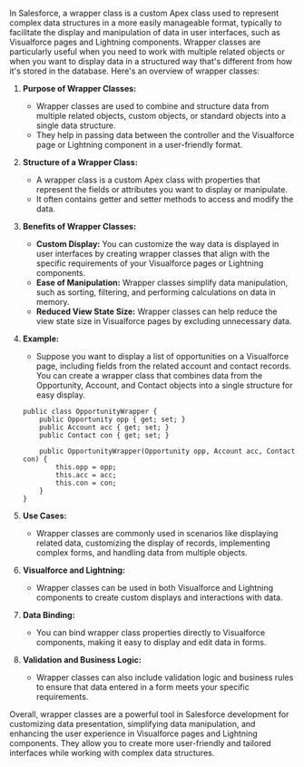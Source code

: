 In Salesforce, a wrapper class is a custom Apex class used to represent complex data structures in a more easily manageable format, typically to facilitate the display and manipulation of data in user interfaces, such as Visualforce pages and Lightning components. Wrapper classes are particularly useful when you need to work with multiple related objects or when you want to display data in a structured way that's different from how it's stored in the database. Here's an overview of wrapper classes:

1. **Purpose of Wrapper Classes:**
   - Wrapper classes are used to combine and structure data from multiple related objects, custom objects, or standard objects into a single data structure.
   - They help in passing data between the controller and the Visualforce page or Lightning component in a user-friendly format.

2. **Structure of a Wrapper Class:**
   - A wrapper class is a custom Apex class with properties that represent the fields or attributes you want to display or manipulate.
   - It often contains getter and setter methods to access and modify the data.

3. **Benefits of Wrapper Classes:**
   - **Custom Display:** You can customize the way data is displayed in user interfaces by creating wrapper classes that align with the specific requirements of your Visualforce pages or Lightning components.
   - **Ease of Manipulation:** Wrapper classes simplify data manipulation, such as sorting, filtering, and performing calculations on data in memory.
   - **Reduced View State Size:** Wrapper classes can help reduce the view state size in Visualforce pages by excluding unnecessary data.

4. **Example:**
   - Suppose you want to display a list of opportunities on a Visualforce page, including fields from the related account and contact records. You can create a wrapper class that combines data from the Opportunity, Account, and Contact objects into a single structure for easy display.

   ```apex
   public class OpportunityWrapper {
       public Opportunity opp { get; set; }
       public Account acc { get; set; }
       public Contact con { get; set; }

       public OpportunityWrapper(Opportunity opp, Account acc, Contact con) {
           this.opp = opp;
           this.acc = acc;
           this.con = con;
       }
   }
   ```

5. **Use Cases:**
   - Wrapper classes are commonly used in scenarios like displaying related data, customizing the display of records, implementing complex forms, and handling data from multiple objects.

6. **Visualforce and Lightning:**
   - Wrapper classes can be used in both Visualforce and Lightning components to create custom displays and interactions with data.

7. **Data Binding:**
   - You can bind wrapper class properties directly to Visualforce components, making it easy to display and edit data in forms.

8. **Validation and Business Logic:**
   - Wrapper classes can also include validation logic and business rules to ensure that data entered in a form meets your specific requirements.

Overall, wrapper classes are a powerful tool in Salesforce development for customizing data presentation, simplifying data manipulation, and enhancing the user experience in Visualforce pages and Lightning components. They allow you to create more user-friendly and tailored interfaces while working with complex data structures.
